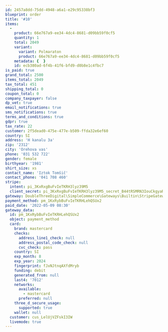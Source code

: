 ```yaml
---
id: 2457a8dd-75dd-4948-a6a1-e29c95338bf3
blueprint: order
title: '#10'
items:
  -
    product: 66e767a9-ee34-4dc4-8681-d09bb59f0cf5
    quantity: 1
    total: 2049
    variant:
      variant: Polmaraton
      product: 66e767a9-ee34-4dc4-8681-d09bb59f0cf5
    metadata: {  }
    id: ecb380ad-6f4b-41f6-bfd9-d0b8e1c4fbc7
is_paid: true
grand_total: 2500
items_total: 2049
tax_total: 451
shipping_total: 0
coupon_total: 0
company_taxpayer: false
dp_vet: true
email_notifications: true
sms_notifications: true
terms_and_conditions: true
gdpr: true
tax_rate: 22
customer: 2f5dead0-475e-477e-b509-ffda32e6ef60
country: SI
address: 'H kanalu 3a'
zip: '2312'
city: 'Orehova vas'
phone: '031 532 722'
gender: female
birthyear: '1981'
shirt_size: xs
contact_name: 'Iztok Tomšič'
contact_phone: '041 708 460'
stripe:
  intent: pi_3KxRxgBuFvIeTKRH3lyz39M5
  client_secret: pi_3KxRxgBuFvIeTKRH3lyz39M5_secret_B44tRSMRN3IouCkgyaRejbghL
gateway: DoubleThreeDigital\SimpleCommerce\Gateways\Builtin\StripeGateway
payment_method: pm_1KxRybBuFvIeTKRHLehQSUx2
paid_date: '2022-05-09 08:30'
gateway_data:
  id: pm_1KxRybBuFvIeTKRHLehQSUx2
  object: payment_method
  card:
    brand: mastercard
    checks:
      address_line1_check: null
      address_postal_code_check: null
      cvc_check: pass
    country: SI
    exp_month: 8
    exp_year: 2024
    fingerprint: fJxNJtnqAXfdMryb
    funding: debit
    generated_from: null
    last4: '7012'
    networks:
      available:
        - mastercard
      preferred: null
    three_d_secure_usage:
      supported: true
    wallet: null
  customer: cus_LelUjVZFskI3IW
  livemode: true
---
```

